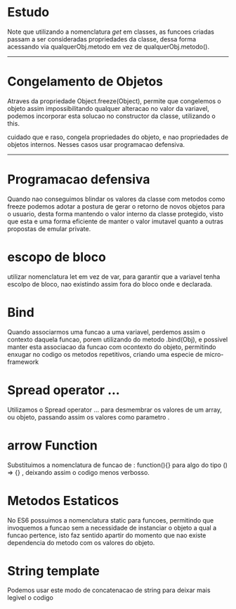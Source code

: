 # Estudo

Note que utilizando a nomenclatura _get_ em classes, as funcoes criadas passam a ser
consideradas propriedades da classe, dessa forma acessando via qualquerObj.metodo em vez de
qualquerObj.metodo().

---

# Congelamento de Objetos

Atraves da propriedade Object.freeze(Object), permite que congelemos o objeto assim impossibilitando
qualquer alteracao no valor da variavel, podemos incorporar esta solucao no constructor da classe, utilizando o this.

cuidado que e raso, congela propriedades do objeto, e nao propriedades de objetos internos. Nesses casos usar
programacao defensiva.

---

# Programacao defensiva

Quando nao conseguimos blindar os valores da classe com metodos como freeze podemos adotar a postura de gerar o retorno
de novos objetos para o usuario, desta forma mantendo o valor interno da classe protegido, visto que esta e uma forma eficiente de manter
o valor imutavel quanto a outras propostas de emular private.

# escopo de bloco

utilizar nomenclatura let em vez de var, para garantir que a variavel tenha escolpo de bloco, nao existindo assim fora do
bloco onde e declarada.

# Bind

Quando associarmos uma funcao a uma variavel, perdemos assim o contexto daquela funcao, porem utilizando do metodo .bind(Obj),
e possivel manter esta associacao da funcao com ocontexto do objeto, permitindo enxugar no codigo os metodos repetitivos,
criando uma especie de micro-framework

# Spread operator ...

Utilizamos o Spread operator ... para desmembrar os valores de um array, ou objeto, passando assim os valores como parametro .

# arrow Function

Substituimos a nomenclatura de funcao de : function(){} para algo do tipo () => {} , deixando assim o codigo menos verbosso.

# Metodos Estaticos

No ES6 possuimos a nomenclatura static para funcoes, permitindo que invoquemos a funcao sem a necessidade de instanciar o objeto a qual a funcao pertence,
isto faz sentido apartir do momento que nao existe dependencia do metodo com os valores do objeto.

# String template

Podemos usar este modo de concatenacao de string para deixar mais legivel o codigo
